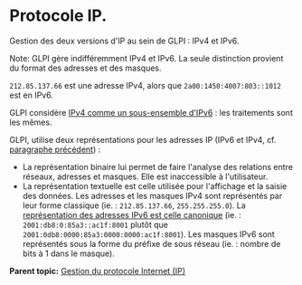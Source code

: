 Protocole IP.
=============

Gestion des deux versions d'IP au sein de GLPI : IPv4 et IPv6.

Note: GLPI gère indifféremment IPv4 et IPv6. La seule distinction
provient du format des adresses et des masques.

`212.85.137.66` est une adresse IPv4, alors que
`2a00:1450:4007:803::1012` est en IPv6.

GLPI considère [IPv4 comme un sous-ensemble
d'IPv6](http://fr.wikipedia.org/wiki/Adresse_IPv6_mappant_IPv4) : les
traitements sont les mêmes.

GLPI, utilise deux représentations pour les adresses IP (IPv6 et IPv4,
cf. [paragraphe
précédent](inventory_ip.html "Le protocole IP est matérialisé sous plusieurs formes : adresses IP, réseaux IP, mais aussi des FQDN"))
:

-   La représentation binaire lui permet de faire l'analyse des
    relations entre réseaux, adresses et masques. Elle est inaccessible
    à l'utilisateur.
-   La représentation textuelle est celle utilisée pour l'affichage et
    la saisie des données. Les adresses et les masques IPv4 sont
    représentés par leur forme classique (ie. : `212.85.137.66`,
    `255.255.255.0`). La [représentation des adresses IPv6 est celle
    canonique](http://fr.wikipedia.org/wiki/Adresse_IPv6#Notation_d.27une_adresse_IPv6)
    (ie. : `2001:db8:0:85a3::ac1f:8001` plutôt que
    `2001:0db8:0000:85a3:0000:0000:ac1f:8001`). Les masques IPv6 sont
    représentés sous la forme du préfixe de sous réseau (ie. : nombre de
    bits à 1 dans le masque).

**Parent topic:** [Gestion du protocole Internet
(IP)](../glpi/inventory_ip.html "Le protocole IP est matérialisé sous plusieurs formes : adresses IP, réseaux IP, mais aussi des FQDN")
